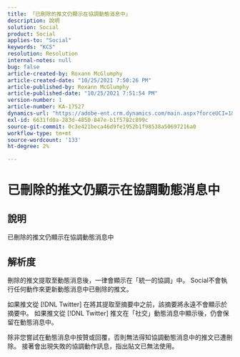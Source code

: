 ```yaml
---
title: 「已刪除的推文仍顯示在協調動態消息中」
description: 說明
solution: Social
product: Social
applies-to: "Social"
keywords: "KCS"
resolution: Resolution
internal-notes: null
bug: false
article-created-by: Roxann McGlumphy
article-created-date: "10/25/2021 7:50:26 PM"
article-published-by: Roxann McGlumphy
article-published-date: "10/25/2021 7:51:54 PM"
version-number: 1
article-number: KA-17527
dynamics-url: "https://adobe-ent.crm.dynamics.com/main.aspx?forceUCI=1&pagetype=entityrecord&etn=knowledgearticle&id=4d279fc8-cc35-ec11-b6e6-000d3a3485ea"
exl-id: 6631fd0a-283d-4850-847e-b1f5782c899c
source-git-commit: 0c3e421beca46d9fe1952b1f98538a50697216a0
workflow-type: tm+mt
source-wordcount: '133'
ht-degree: 2%

---
```


# 已刪除的推文仍顯示在協調動態消息中

## 說明

已刪除的推文仍顯示在協調動態消息中

## 解析度


刪除的推文提取至動態消息後，一律會顯示在「統一的協調」中。 Social不會執行任何動作來更新動態消息中已刪除的推文。

如果推文從 [!DNL Twitter] 在將其提取至摘要中之前，該摘要將永遠不會顯示於摘要中。 如果推文從 [!DNL Twitter] 推文在「社交」動態消息中顯示後，仍會保留在動態消息中。

除非您嘗試在動態消息中按贊或回覆，否則無法得知協調動態消息中的推文已遭刪除。 接著會出現失敗的協調動作訊息，指出貼文已無法使用。
